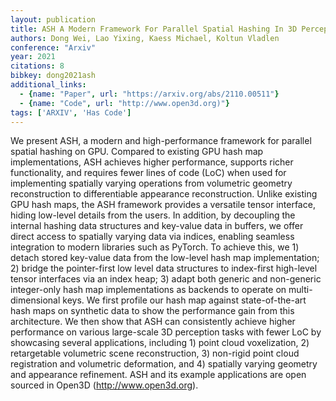 ```yaml
---
layout: publication
title: ASH A Modern Framework For Parallel Spatial Hashing In 3D Perception
authors: Dong Wei, Lao Yixing, Kaess Michael, Koltun Vladlen
conference: "Arxiv"
year: 2021
citations: 8
bibkey: dong2021ash
additional_links:
  - {name: "Paper", url: "https://arxiv.org/abs/2110.00511"}
  - {name: "Code", url: "http://www.open3d.org)"}
tags: ['ARXIV', 'Has Code']
---
```

We present ASH, a modern and high-performance framework for parallel spatial
hashing on GPU. Compared to existing GPU hash map implementations, ASH achieves
higher performance, supports richer functionality, and requires fewer lines of
code (LoC) when used for implementing spatially varying operations from
volumetric geometry reconstruction to differentiable appearance reconstruction.
Unlike existing GPU hash maps, the ASH framework provides a versatile tensor
interface, hiding low-level details from the users. In addition, by decoupling
the internal hashing data structures and key-value data in buffers, we offer
direct access to spatially varying data via indices, enabling seamless
integration to modern libraries such as PyTorch. To achieve this, we 1) detach
stored key-value data from the low-level hash map implementation; 2) bridge the
pointer-first low level data structures to index-first high-level tensor
interfaces via an index heap; 3) adapt both generic and non-generic
integer-only hash map implementations as backends to operate on
multi-dimensional keys. We first profile our hash map against state-of-the-art
hash maps on synthetic data to show the performance gain from this
architecture. We then show that ASH can consistently achieve higher performance
on various large-scale 3D perception tasks with fewer LoC by showcasing several
applications, including 1) point cloud voxelization, 2) retargetable volumetric
scene reconstruction, 3) non-rigid point cloud registration and volumetric
deformation, and 4) spatially varying geometry and appearance refinement. ASH
and its example applications are open sourced in Open3D
(http://www.open3d.org).
